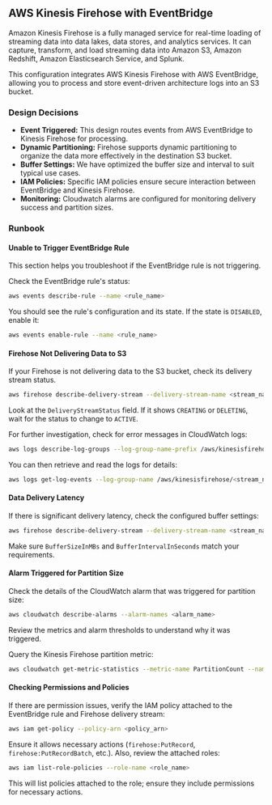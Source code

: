 ## AWS Kinesis Firehose with EventBridge

Amazon Kinesis Firehose is a fully managed service for real-time loading of streaming data into data lakes, data stores, and analytics services. It can capture, transform, and load streaming data into Amazon S3, Amazon Redshift, Amazon Elasticsearch Service, and Splunk.

This configuration integrates AWS Kinesis Firehose with AWS EventBridge, allowing you to process and store event-driven architecture logs into an S3 bucket.

### Design Decisions

- **Event Triggered:** This design routes events from AWS EventBridge to Kinesis Firehose for processing.
- **Dynamic Partitioning:** Firehose supports dynamic partitioning to organize the data more effectively in the destination S3 bucket.
- **Buffer Settings:** We have optimized the buffer size and interval to suit typical use cases.
- **IAM Policies:** Specific IAM policies ensure secure interaction between EventBridge and Kinesis Firehose.
- **Monitoring:** Cloudwatch alarms are configured for monitoring delivery success and partition sizes.

### Runbook

#### Unable to Trigger EventBridge Rule

This section helps you troubleshoot if the EventBridge rule is not triggering.

Check the EventBridge rule's status:

```sh
aws events describe-rule --name <rule_name>
```

You should see the rule's configuration and its state. If the state is `DISABLED`, enable it:

```sh
aws events enable-rule --name <rule_name>
```

#### Firehose Not Delivering Data to S3

If your Firehose is not delivering data to the S3 bucket, check its delivery stream status.

```sh
aws firehose describe-delivery-stream --delivery-stream-name <stream_name>
```

Look at the `DeliveryStreamStatus` field. If it shows `CREATING` or `DELETING`, wait for the status to change to `ACTIVE`.

For further investigation, check for error messages in CloudWatch logs:

```sh
aws logs describe-log-groups --log-group-name-prefix /aws/kinesisfirehose/<stream_name>
```

You can then retrieve and read the logs for details:

```sh
aws logs get-log-events --log-group-name /aws/kinesisfirehose/<stream_name> --log-stream-name <log_stream>
```

#### Data Delivery Latency

If there is significant delivery latency, check the configured buffer settings:

```sh
aws firehose describe-delivery-stream --delivery-stream-name <stream_name>
```

Make sure `BufferSizeInMBs` and `BufferIntervalInSeconds` match your requirements.

#### Alarm Triggered for Partition Size

Check the details of the CloudWatch alarm that was triggered for partition size:

```sh
aws cloudwatch describe-alarms --alarm-names <alarm_name>
```

Review the metrics and alarm thresholds to understand why it was triggered.

Query the Kinesis Firehose partition metric:

```sh
aws cloudwatch get-metric-statistics --metric-name PartitionCount --namespace AWS/Firehose --statistics Sum --period 300 --dimensions Name=DeliveryStreamName,Value=<stream_name> --start-time <start_time> --end-time <end_time>
```

#### Checking Permissions and Policies

If there are permission issues, verify the IAM policy attached to the EventBridge rule and Firehose delivery stream:

```sh
aws iam get-policy --policy-arn <policy_arn>
```

Ensure it allows necessary actions (`firehose:PutRecord`, `firehose:PutRecordBatch`, etc.). Also, review the attached roles:

```sh
aws iam list-role-policies --role-name <role_name>
```

This will list policies attached to the role; ensure they include permissions for necessary actions.

